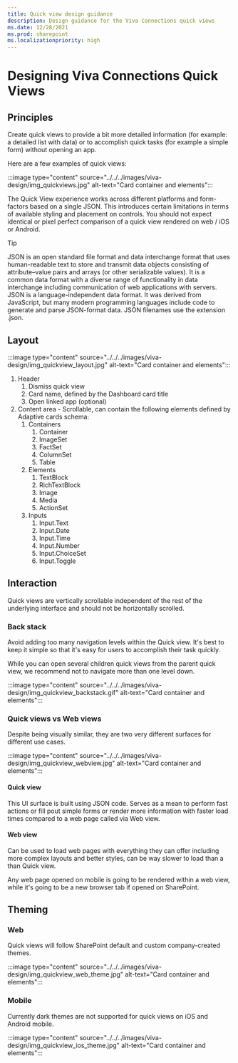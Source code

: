 ```yaml
---
title: Quick view design guidance
description: Design guidance for the Viva Connections quick views
ms.date: 12/28/2021
ms.prod: sharepoint
ms.localizationpriority: high
---
```

# Designing Viva Connections Quick Views

## Principles

Create quick views to provide a bit more detailed information (for example: a detailed list with data) or to accomplish quick tasks (for example a simple form) without opening an app.

Here are a few examples of quick views:

:::image type="content" source="../../../images/viva-design/img_quickviews.jpg" alt-text="Card container and elements":::

The Quick View experience works across different platforms and form-factors based on a single JSON. This introduces certain limitations in terms of available styling and placement on controls. You should not expect identical or pixel perfect comparison of a quick view rendered on web / iOS or Android.

> [!TIP]
> JSON is an open standard file format and data interchange format that uses human-readable text to store and transmit data objects consisting of attribute–value pairs and arrays (or other serializable values). It is a common data format with a diverse range of functionality in data interchange including communication of web applications with servers. JSON is a language-independent data format. It was derived from JavaScript, but many modern programming languages include code to generate and parse JSON-format data. JSON filenames use the extension .json.

## Layout

:::image type="content" source="../../../images/viva-design/img_quickview_layout.jpg" alt-text="Card container and elements":::

1. Header
   1. Dismiss quick view
   1. Card name​​​​​​​, defined by the Dashboard card title
   1. Open linked app (optional)​​​​​​​
1. Content area - Scrollable, can contain the following elements defined by Adaptive cards schema:
    1. Containers
       1. Container
       1. ImageSet
       1. FactSet
       1. ColumnSet
       1. Table
    1. Elements
       1. TextBlock
       1. RichTextBlock
       1. Image
       1. Media
       1. ActionSet
    1. Inputs
       1. Input.Text
       1. Input.Date
       1. Input.Time
       1. Input.Number
       1. Input.ChoiceSet
       1. Input.Toggle

## Interaction

Quick views are vertically scrollable independent of the rest of the underlying interface and should not be horizontally scrolled.

### Back stack

Avoid adding too many navigation levels within the Quick view. It's best to keep it simple so that it's easy for users to accomplish their task quickly.

While you can open several children quick views from the parent quick view, we recommend not to navigate more than one level down.

:::image type="content" source="../../../images/viva-design/img_quickview_backstack.gif" alt-text="Card container and elements":::

### Quick views vs Web views

Despite being visually similar, they are two very different surfaces for different use cases.

:::image type="content" source="../../../images/viva-design/img_quickview_webview.jpg" alt-text="Card container and elements":::

#### Quick view

This UI surface is built using JSON code. Serves as a mean to perform fast actions or fill pout simple forms or render more information with faster load times compared to a web page called via Web view.

#### Web view

Can be used to load web pages with everything they can offer including more complex layouts and better styles, can be way slower to load than a than Quick view.

Any web page opened on mobile is going to be rendered within a web view, while it's going to be a new browser tab if opened on SharePoint.

## Theming

### We​​​​​​​b

Quick views will follow SharePoint default and custom company-created themes.

:::image type="content" source="../../../images/viva-design/img_quickview_web_theme.jpg" alt-text="Card container and elements":::

### Mobile

Currently dark themes are not supported for quick views on iOS and Android mobile.

:::image type="content" source="../../../images/viva-design/img_quickview_ios_theme.jpg" alt-text="Card container and elements":::